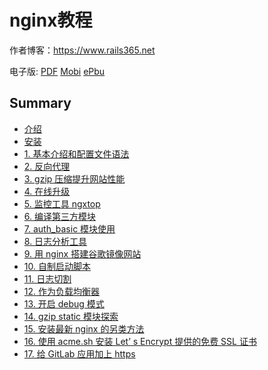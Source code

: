 # nginx教程

作者博客：https://www.rails365.net

电子版: [PDF](https://www.gitbook.com/download/pdf/book/yinsigan/nginx) [Mobi](https://www.gitbook.com/download/mobi/book/yinsigan/nginx) [ePbu](https://www.gitbook.com/download/epub/book/yinsigan/nginx)

## Summary

* [介绍](README.md)
* [安装](chapters/install.md)
* [1. 基本介绍和配置文件语法](chapters/1.md)
* [2. 反向代理](chapters/2.md)
* [3. gzip 压缩提升网站性能](chapters/3.md)
* [4. 在线升级](chapters/4.md)
* [5. 监控工具 ngxtop](chapters/5.md)
* [6. 编译第三方模块](chapters/6.md)
* [7. auth_basic 模块使用](chapters/7.md)
* [8. 日志分析工具](chapters/8.md)
* [9. 用 nginx 搭建谷歌镜像网站](chapters/9.md)
* [10. 自制启动脚本](chapters/10.md)
* [11. 日志切割](chapters/11.md)
* [12. 作为负载均衡器](chapters/12.md)
* [13. 开启 debug 模式](chapters/13.md)
* [14. gzip static 模块探索](chapters/14.md)
* [15. 安装最新 nginx 的另类方法](chapters/15.md)
* [16. 使用 acme.sh 安装 Let’ s Encrypt 提供的免费 SSL 证书](chapters/16.md)
* [17. 给 GitLab 应用加上 https](chapters/17.md)
